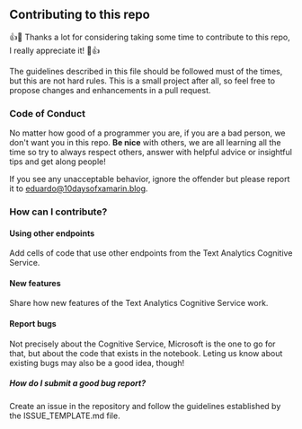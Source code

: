 ## Contributing to this repo
:+1::tada: Thanks a lot for considering taking some time to contribute to this repo, I really appreciate it! :tada::+1:

The guidelines described in this file should be followed must of the times, but this are not hard rules. This is a
small project after all, so feel free to propose changes and enhancements in a pull request.

### Code of Conduct
No matter how good of a programmer you are, if you are a bad person, we don't want you in this repo. __Be nice__ with others,
we are all learning all the time so try to always respect others, answer with helpful advice or insightful tips and get along people!

If you see any unacceptable behavior, ignore the offender but please report it to [eduardo@10daysofxamarin.blog](mailto:eduardo@10daysofxamarin.blog).

### How can I contribute?

#### Using other endpoints

Add cells of code that use other endpoints from the Text Analytics Cognitive Service.

#### New features

Share how new features of the Text Analytics Cognitive Service work.

#### Report bugs

Not precisely about the Cognitive Service, Microsoft is the one to go for that, but about the code that exists in the notebook.
Leting us know about existing bugs may also be a good idea, though!

##### How do I submit a good bug report?

Create an issue in the repository and follow the guidelines established by the ISSUE_TEMPLATE.md file.
